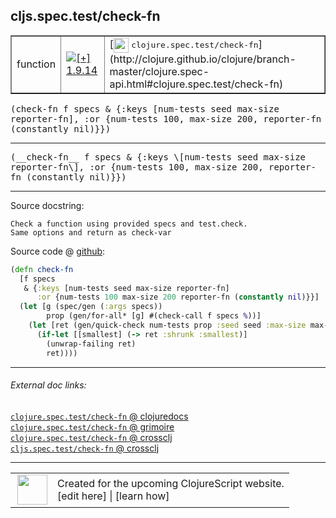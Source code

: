 ## cljs.spec.test/check-fn



 <table border="1">
<tr>
<td>function</td>
<td><a href="https://github.com/cljsinfo/cljs-api-docs/tree/1.9.14"><img valign="middle" alt="[+] 1.9.14" title="Added in 1.9.14" src="https://img.shields.io/badge/+-1.9.14-lightgrey.svg"></a> </td>
<td>
[<img height="24px" valign="middle" src="http://i.imgur.com/1GjPKvB.png"> <samp>clojure.spec.test/check-fn</samp>](http://clojure.github.io/clojure/branch-master/clojure.spec-api.html#clojure.spec.test/check-fn)
</td>
</tr>
</table>

<samp>(check-fn f specs & {:keys \[num-tests seed max-size reporter-fn\], :or {num-tests 100, max-size 200, reporter-fn (constantly nil)}})</samp><br>

---

 <samp>
(__check-fn__ f specs & {:keys \[num-tests seed max-size reporter-fn\], :or {num-tests 100, max-size 200, reporter-fn (constantly nil)}})<br>
</samp>

---





Source docstring:

```
Check a function using provided specs and test.check.
Same options and return as check-var
```


Source code @ [github]():

```clj
(defn check-fn
  [f specs
   & {:keys [num-tests seed max-size reporter-fn]
      :or {num-tests 100 max-size 200 reporter-fn (constantly nil)}}]
  (let [g (spec/gen (:args specs))
        prop (gen/for-all* [g] #(check-call f specs %))]
    (let [ret (gen/quick-check num-tests prop :seed seed :max-size max-size :reporter-fn reporter-fn)]
      (if-let [[smallest] (-> ret :shrunk :smallest)]
        (unwrap-failing ret)
        ret))))
```

<!--
Repo - tag - source tree - lines:

 <pre>

</pre>

-->

---



###### External doc links:

[`clojure.spec.test/check-fn` @ clojuredocs](http://clojuredocs.org/clojure.spec.test/check-fn)<br>
[`clojure.spec.test/check-fn` @ grimoire](http://conj.io/store/v1/org.clojure/clojure/1.7.0-beta3/clj/clojure.spec.test/check-fn/)<br>
[`clojure.spec.test/check-fn` @ crossclj](http://crossclj.info/fun/clojure.spec.test/check-fn.html)<br>
[`cljs.spec.test/check-fn` @ crossclj](http://crossclj.info/fun/cljs.spec.test.cljs/check-fn.html)<br>

---

 <table>
<tr><td>
<img valign="middle" align="right" width="48px" src="http://i.imgur.com/Hi20huC.png">
</td><td>
Created for the upcoming ClojureScript website.<br>
[edit here] | [learn how]
</td></tr></table>

[edit here]:https://github.com/cljsinfo/cljs-api-docs/blob/master/cljsdoc/cljs.spec.test/check-fn.cljsdoc
[learn how]:https://github.com/cljsinfo/cljs-api-docs/wiki/cljsdoc-files

<!--

This information was too distracting to show to readers, but I'll leave it
commented here since it is helpful to:

- pretty-print the data used to generate this document
- and show how to retrieve that data



The API data for this symbol:

```clj
{:ns "cljs.spec.test",
 :name "check-fn",
 :signature ["[f specs & {:keys [num-tests seed max-size reporter-fn], :or {num-tests 100, max-size 200, reporter-fn (constantly nil)}}]"],
 :name-encode "check-fn",
 :history [["+" "1.9.14"]],
 :type "function",
 :clj-equiv {:full-name "clojure.spec.test/check-fn",
             :url "http://clojure.github.io/clojure/branch-master/clojure.spec-api.html#clojure.spec.test/check-fn"},
 :full-name-encode "cljs.spec.test/check-fn",
 :source {:code "(defn check-fn\n  [f specs\n   & {:keys [num-tests seed max-size reporter-fn]\n      :or {num-tests 100 max-size 200 reporter-fn (constantly nil)}}]\n  (let [g (spec/gen (:args specs))\n        prop (gen/for-all* [g] #(check-call f specs %))]\n    (let [ret (gen/quick-check num-tests prop :seed seed :max-size max-size :reporter-fn reporter-fn)]\n      (if-let [[smallest] (-> ret :shrunk :smallest)]\n        (unwrap-failing ret)\n        ret))))",
          :title "Source code",
          :repo "clojurescript",
          :tag "r1.9.14",
          :filename "src/main/cljs/cljs/spec/test.cljs",
          :lines [55 66],
          :url "https://github.com/clojure/clojurescript/blob/r1.9.14/src/main/cljs/cljs/spec/test.cljs#L55-L66"},
 :usage ["(check-fn f specs & {:keys [num-tests seed max-size reporter-fn], :or {num-tests 100, max-size 200, reporter-fn (constantly nil)}})"],
 :full-name "cljs.spec.test/check-fn",
 :docstring "Check a function using provided specs and test.check.\nSame options and return as check-var",
 :cljsdoc-url "https://github.com/cljsinfo/cljs-api-docs/blob/master/cljsdoc/cljs.spec.test/check-fn.cljsdoc"}

```

Retrieve the API data for this symbol:

```clj
;; from Clojure REPL
(require '[clojure.edn :as edn])
(-> (slurp "https://raw.githubusercontent.com/cljsinfo/cljs-api-docs/catalog/cljs-api.edn")
    (edn/read-string)
    (get-in [:symbols "cljs.spec.test/check-fn"]))
```

-->
